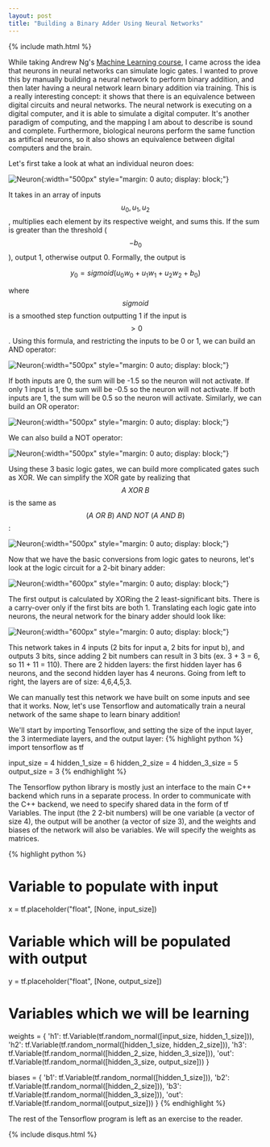 ```yaml
---
layout: post
title: "Building a Binary Adder Using Neural Networks"
---
```


{% include math.html %}

While taking Andrew Ng's [Machine Learning
course](https://www.coursera.org/learn/machine-learning), I came across the idea
that neurons in neural networks can simulate logic gates. I wanted to prove this
by manually building a neural network to perform binary addition, and then later
having a neural network learn binary addition via training. This is a really
interesting concept: it shows that there is an equivalence between digital
circuits and neural networks. The neural network is executing on a digital
computer, and it is able to simulate a digital computer. It's another paradigm
of computing, and the mapping I am about to describe is sound and complete.
Furthermore, biological neurons perform the same function as artifical neurons,
so it also shows an equivalence between digital computers and the brain.

Let's first take a look at what an individual neuron does:

![Neuron](/images/neuron.png){:width="500px" style="margin: 0 auto; display: block;"}

It takes in an array of inputs $$u_0, u_1, u_2$$, multiplies each element by its
respective weight, and sums this. If the sum is greater than the threshold
($$-b_0$$), output 1, otherwise output 0. Formally, the output is 

$$
y_0 = sigmoid(u_0w_0 + u_1w_1 + u_2w_2 + b_0)
$$

where $$sigmoid$$ is a smoothed step function outputting 1 if the input is $$>
0$$. Using this formula, and restricting the inputs to be 0 or 1, we can build
an AND operator:

![Neuron](/images/and.png){:width="500px" style="margin: 0 auto; display: block;"}

If both inputs are 0, the sum will be -1.5 so the neuron will not activate. If
only 1 input is 1, the sum will be -0.5 so the neuron will not activate. If both
inputs are 1, the sum will be 0.5 so the neuron will activate. Similarly, we can build an OR operator:

![Neuron](/images/or.png){:width="500px" style="margin: 0 auto; display: block;"}

We can also build a NOT operator:

![Neuron](/images/not.png){:width="500px" style="margin: 0 auto; display: block;"}

Using these 3 basic logic gates, we can build more complicated gates such as
XOR. We can simplify the XOR gate by realizing that $$A\ XOR\ B$$ is the same as $$(A\ OR\ B)\ AND\ NOT\ (A\ AND\ B)$$:

![Neuron](/images/xor.png){:width="500px" style="margin: 0 auto; display: block;"}

Now that we have the basic conversions from logic gates to neurons, let's look
at the logic circuit for a 2-bit binary adder:

![Neuron](/images/adder_circuit.png){:width="600px" style="margin: 0 auto; display: block;"}

The first output is calculated by XORing the 2 least-significant bits. There is
a carry-over only if the first bits are both 1. Translating each logic gate into
neurons, the neural network for the binary adder should look like:

![Neuron](/images/adder_network.png){:width="600px" style="margin: 0 auto; display: block;"}

This network takes in 4 inputs (2 bits for input a, 2 bits for input b), and
outputs 3 bits, since adding 2 bit numbers can result in 3 bits (ex. 3 + 3 = 6,
so 11 + 11 = 110). There are 2 hidden layers: the first hidden layer has 6
neurons, and the second hidden layer has 4 neurons. Going from left to right,
the layers are of size: 4,6,4,5,3.

We can manually test this network we have built on some inputs and see that it
works. Now, let's use Tensorflow and automatically train a neural network of the
same shape to learn binary addition!

We'll start by importing Tensorflow, and setting the size of the input layer,
the 3 intermediate layers, and the output layer:
{% highlight python %}
import tensorflow as tf

input_size = 4
hidden_1_size = 6
hidden_2_size = 4
hidden_3_size = 5
output_size = 3
{% endhighlight %}

The Tensorflow python library is mostly just an interface to the main C++
backend which runs in a separate process. In order to communicate with the C++
backend, we need to specify shared data in the form of tf Variables. The input
(the 2 2-bit numbers) will be one variable (a vector of size 4), the output will be another (a vector of size 3), and the
weights and biases of the network will also be variables. We will specify the
weights as matrices. 

{% highlight python %}
# Variable to populate with input
x = tf.placeholder("float", [None, input_size])

# Variable which will be populated with output
y = tf.placeholder("float", [None, output_size])

# Variables which we will be learning
weights = {
  'h1': tf.Variable(tf.random_normal([input_size, hidden_1_size])),
  'h2': tf.Variable(tf.random_normal([hidden_1_size, hidden_2_size])),
  'h3': tf.Variable(tf.random_normal([hidden_2_size, hidden_3_size])),
  'out': tf.Variable(tf.random_normal([hidden_3_size, output_size]))
}

biases = {
  'b1': tf.Variable(tf.random_normal([hidden_1_size])),
  'b2': tf.Variable(tf.random_normal([hidden_2_size])),
  'b3': tf.Variable(tf.random_normal([hidden_3_size])),
  'out': tf.Variable(tf.random_normal([output_size]))
}
{% endhighlight %}

The rest of the Tensorflow program is left as an exercise to the reader.


{% include disqus.html %}

